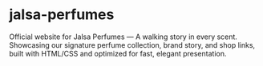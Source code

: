 # jalsa-perfumes
Official website for Jalsa Perfumes — A walking story in every scent. Showcasing our signature perfume collection, brand story, and shop links, built with HTML/CSS and optimized for fast, elegant presentation.
